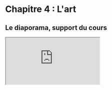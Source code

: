 # Chapitre 4 : L'art

## Le diaporama, support du cours

<iframe src="https://eyssette.github.io/marp-slides/slides/2021-2022/ST-s2-ch4.html"></iframe>